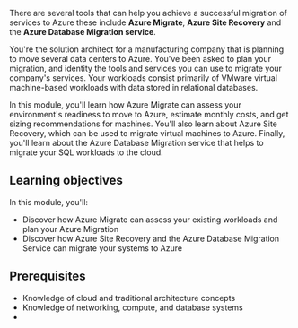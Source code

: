 There are several tools that can help you achieve a successful migration of services to Azure these include **Azure Migrate**, **Azure Site Recovery** and the **Azure Database Migration service**.

You're the solution architect for a manufacturing company that is planning to move several data centers to Azure. You've been asked to plan your migration, and identity the tools and services you can use to migrate your company's services. Your workloads consist primarily of VMware virtual machine-based workloads with data stored in relational databases.

In this module, you'll learn how Azure Migrate can assess your environment's readiness to move to Azure, estimate monthly costs, and get sizing recommendations for machines. You'll also learn about Azure Site Recovery, which can be used to migrate virtual machines to Azure. Finally, you'll learn about the Azure Database Migration service that helps to migrate your SQL workloads to the cloud.

## Learning objectives

In this module, you'll:

- Discover how Azure Migrate can assess your existing workloads and plan your Azure Migration
- Discover how Azure Site Recovery and the Azure Database Migration Service can migrate your systems to Azure

## Prerequisites

- Knowledge of cloud and traditional architecture concepts
- Knowledge of networking, compute, and database systems
- 